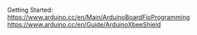 Getting Started: 
https://www.arduino.cc/en/Main/ArduinoBoardFioProgramming
https://www.arduino.cc/en/Guide/ArduinoXbeeShield
